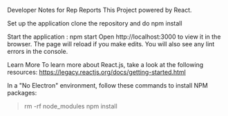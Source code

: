Developer Notes for Rep Reports
This Project powered by React.

Set up the application
clone the repository and do npm install

Start the application :
npm start
Open http://localhost:3000 to view it in the browser. The page will reload if you make edits. You will also see any lint errors in the console.

Learn More
To learn more about React.js, take a look at the following resources:
https://legacy.reactjs.org/docs/getting-started.html

In a "No Electron" environment, follow these commands to install NPM packages:
> rm -rf node_modules
> npm install